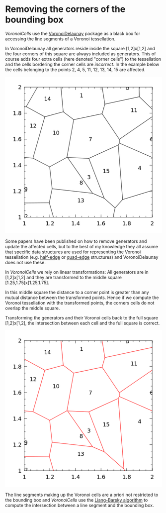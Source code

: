 Removing the corners of the bounding box
========================================

*VoronoiCells* use the [VoronoiDelaunay](https://github.com/JuliaGeometry/VoronoiDelaunay.jl) package as a black box for accessing the line segments of a Voronoi tessellation.

In VoronoiDelaunay all generators reside inside the square [1,2]x[1,2] and the four corners of this square are always included as generators.
This of course adds four extra cells (here denoted "corner cells") to the tessellation and the cells bordering the corner cells are *incorrect*.
In the example below the cells belonging to the points 2, 4, 5, 11, 12, 13, 14, 15 are affected.

![Tesselation with corner generators](tess_corner.png)

Some papers have been published on how to remove generators and update the affected cells, but to the best of my knowledge they all assume that specific data structures are used for representing the Voronoi tessellation (e.g. [half-edge](https://en.wikipedia.org/wiki/Doubly_connected_edge_list) or [quad-edge](https://en.wikipedia.org/wiki/Quad-edge) structures) and VoronoiDelaunay does not use these.

In *VoronoiCells* we rely on linear transformations:
All generators are in [1,2]x[1,2] and they are transformed to the middle square [1.25,1.75]x[1.25,1.75].

In this middle square the distance to a corner point is greater than any mutual distance between the transformed points.
Hence if we compute the Voronoi tessellation with the transformed points, the corners cells do not overlap the middle square.

Transforming the generators and their Voronoi cells back to the full square [1,2]x[1,2], the intersection between each cell and the full square is correct.

![Correct Voronoi tessellation](tess_nocorner.png)

The line segments making up the Voronoi cells are a priori not restricted to the bounding box and *VoronoiCells* use the [Liang-Barsky algorithm](https://en.wikipedia.org/wiki/Liang%E2%80%93Barsky_algorithm) to compute the intersection between a line segment and the bounding box.

